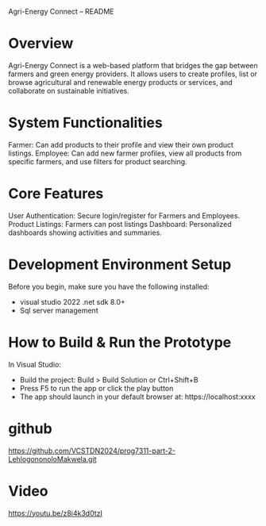 ﻿Agri-Energy Connect – README

# Overview
Agri-Energy Connect is a web-based platform that bridges the gap between farmers and green energy providers.
It allows users to create profiles, list or browse agricultural and renewable energy products or services, and collaborate on sustainable initiatives.

# System Functionalities
Farmer:  Can add products to their profile and view their own product listings.
Employee: Can add new farmer profiles, view all products from specific farmers, and use filters for product searching.

# Core Features
User Authentication: Secure login/register for Farmers and Employees.
Product Listings: Farmers can post listings
Dashboard: Personalized dashboards showing activities and summaries.

# Development Environment Setup
Before you begin, make sure you have the following installed:
- visual studio 2022 .net sdk 8.0+
- Sql server management


# How to Build & Run the Prototype
In Visual Studio:
- Build the project: Build > Build Solution or Ctrl+Shift+B
- Press F5 to run the app or click the play button
- The app should launch in your default browser at:
https://localhost:xxxx

# github
https://github.com/VCSTDN2024/prog7311-part-2-LehlogononoloMakwela.git

# Video
https://youtu.be/z8i4k3d0tzI


